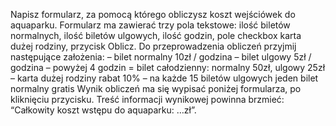 Napisz formularz, za pomocą którego obliczysz koszt wejściówek do aquaparku. Formularz ma zawierać trzy pola tekstowe: ilość biletów normalnych, ilość biletów ulgowych, ilość godzin, pole checkbox karta dużej rodziny, przycisk Oblicz.
Do przeprowadzenia obliczeń przyjmij następujące założenia:
– bilet normalny 10zł / godzina
– bilet ulgowy 5zł / godzina
– powyżej 4 godzin = bilet całodzienny: normalny 50zł, ulgowy 25zł
– karta dużej rodziny rabat 10%
– na każde 15 biletów ulgowych jeden bilet normalny gratis
Wynik obliczeń ma się wypisać poniżej formularza, po kliknięciu przycisku. Treść informacji wynikowej powinna brzmieć:
“Całkowity koszt wstępu do aquaparku: …zł”.
